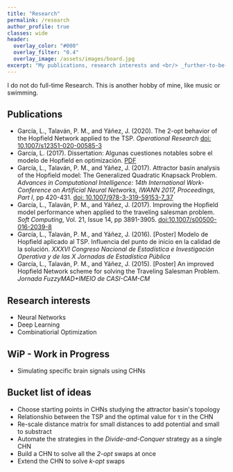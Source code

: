 ```yaml
---
title: "Research"
permalink: /research
author_profile: true
classes: wide
header:
  overlay_color: "#000"
  overlay_filter: "0.4"
  overlay_image: /assets/images/board.jpg
excerpt: "My publications, research interests and <br/> _further-to-be-developed_ ideas"
---
```


I do not do full-time Research. This is another hobby of mine, like music or swimming.

## Publications
* García, L., Talaván, P. M., and Yáñez, J. (2020). The 2-opt behavior of the Hopfield Network applied to the TSP. _Operational Research_ [doi: 10.1007/s12351-020-00585-3](https://bit.ly/3vSq3gJ)
* García, L. (2017). Dissertation: Algunas cuestiones notables sobre el modelo de Hopfield en optimización. [PDF](https://bit.ly/3dhz6zx)
* García, L., Talaván, P. M., and Yáñez, J. (2017). Attractor basin analysis of the Hopfield model: The Generalized Quadratic Knapsack Problem. _Advances in Computational Intelligence: 14th International Work-Conference on Artificial Neural Networks, IWANN 2017, Proceedings, Part I_, pp 420-431. [doi: 10.1007/978-3-319-59153-7\_37](https://bit.ly/3f9yY7J)
* García, L., Talaván, P. M., and Yáñez, J. (2017). Improving the Hopfield model performance when applied to the traveling salesman problem. _Soft Computing_, Vol. 21, Issue 14, pp 3891-3905. [doi:10.1007/s00500-016-2039-8](https://bit.ly/31dhbUP)
* García, L., Talaván, P. M., and Yáñez, J. (2016). [Poster] Modelo de Hopfield aplicado al TSP. Influencia del punto de inicio en la calidad de la solución. _XXXVI Congreso Nacional de Estadística e Investigación Operativa y de las X Jornadas de Estadística Pública_
* García, L., Talaván, P. M., and Yáñez, J. (2015). [Poster] An improved Hopfield Network scheme for solving the Traveling Salesman Problem. _Jornada FuzzyMAD+IMEIO de CASI-CAM-CM_

## Research interests
* Neural Networks
* Deep Learning
* Combinatiorial Optimization

## WiP - Work in Progress
* Simulating specific brain signals using CHNs

## Bucket list of ideas
* Choose starting points in CHNs studying the attractor basin's topology
* Relationshio between the TSP and the optimal value for τ in the CHN
* Re-scale distance matrix for small distances to add potential and small to substract
* Automate the strategies in the _Divide-and-Conquer_ strategy as a single CHN
* Build a CHN to solve all the _2-opt_ swaps at once
* Extend the CHN to solve _k-opt_ swaps